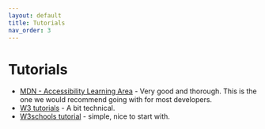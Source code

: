 ```yaml
---
layout: default
title: Tutorials
nav_order: 3
---
```

# Tutorials

* [MDN - Accessibility Learning Area](https://developer.mozilla.org/en-US/docs/Learn/Accessibility) - Very good and thorough. This is the one we would recommend going with for most developers. 
* [W3 tutorials](https://www.w3.org/WAI/tutorials/) - A bit technical.
* [W3schools tutorial](https://www.w3schools.com/accessibility/) - simple, nice to start with.

 

 
 